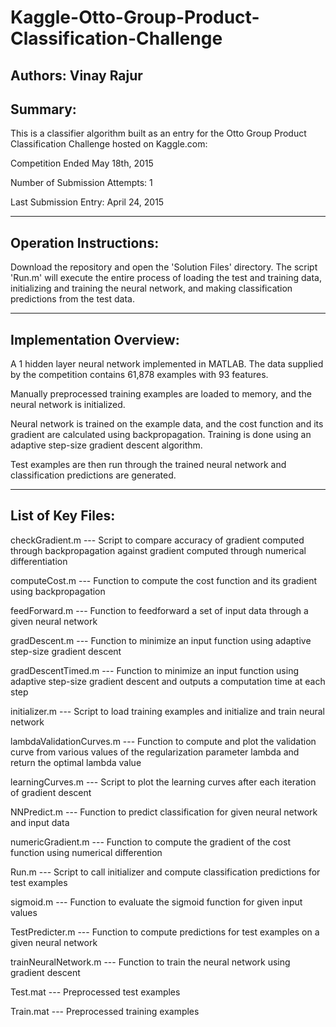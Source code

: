 # Kaggle-Otto-Group-Product-Classification-Challenge
Authors: Vinay Rajur
---------------------------
Summary:
---------------------------
This is a classifier algorithm built as an entry for the 
Otto Group Product Classification Challenge hosted on Kaggle.com:

Competition Ended May 18th, 2015

Number of Submission Attempts: 1

Last Submission Entry: April 24, 2015

---------------------------
Operation Instructions:
---------------------------
Download the repository and open the 'Solution Files' directory.
The script 'Run.m' will execute the entire process of loading the test 
and training data, initializing and training the neural network, and 
making classification predictions from the test data.

---------------------------
Implementation Overview:
---------------------------

A 1 hidden layer neural network implemented in MATLAB. The data supplied by
the competition contains 61,878 examples with 93 features.

Manually preprocessed training examples are loaded to memory, and the neural 
network is initialized. 

Neural network is trained on the example data, and the cost function and its
gradient are calculated using backpropagation. Training is done using an
adaptive step-size gradient descent algorithm.

Test examples are then run through the trained neural network and
classification predictions are generated.


---------------------------
List of Key Files:
---------------------------

checkGradient.m 
--- Script to compare accuracy of gradient computed through backpropagation against
    gradient computed through numerical differentiation
    
computeCost.m
--- Function to compute the cost function and its gradient using backpropagation

feedForward.m
--- Function to feedforward a set of input data through a given neural network

gradDescent.m
--- Function to minimize an input function using adaptive step-size gradient descent

gradDescentTimed.m
--- Function to minimize an input function using adaptive step-size gradient descent
    and outputs a computation time at each step

initializer.m
--- Script to load training examples and initialize and train neural network

lambdaValidationCurves.m
--- Function to compute and plot the validation curve from various values of the 
    regularization parameter lambda and return the optimal lambda value
    
learningCurves.m
--- Script to plot the learning curves after each iteration of gradient descent

NNPredict.m
--- Function to predict classification for given neural network and input data

numericGradient.m
--- Function to compute the gradient of the cost function using numerical 
    differention

Run.m
--- Script to call initializer and compute classification predictions for test 
    examples

sigmoid.m
--- Function to evaluate the sigmoid function for given input values

TestPredicter.m
--- Function to compute predictions for test examples on a given neural network

trainNeuralNetwork.m
--- Function to train the neural network using gradient descent

Test.mat
--- Preprocessed test examples

Train.mat
--- Preprocessed training examples


  
